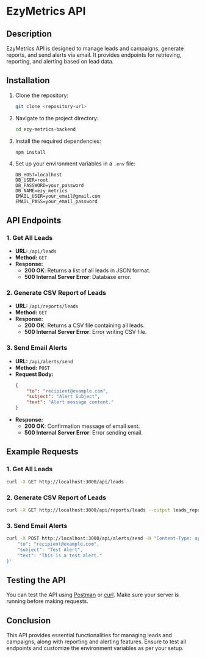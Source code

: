 
# EzyMetrics API

## Description
EzyMetrics API is designed to manage leads and campaigns, generate reports, and send alerts via email. It provides endpoints for retrieving, reporting, and alerting based on lead data.

## Installation
1. Clone the repository:
   ```bash
   git clone <repository-url>
   ```
2. Navigate to the project directory:
   ```bash
   cd ezy-metrics-backend
   ```
3. Install the required dependencies:
   ```bash
   npm install
   ```
4. Set up your environment variables in a `.env` file:
   ```
   DB_HOST=localhost
   DB_USER=root
   DB_PASSWORD=your_password
   DB_NAME=ezy_metrics
   EMAIL_USER=your_email@gmail.com
   EMAIL_PASS=your_email_password
   ```

## API Endpoints

### 1. Get All Leads
- **URL:** `/api/leads`
- **Method:** `GET`
- **Response:**
  - **200 OK**: Returns a list of all leads in JSON format.
  - **500 Internal Server Error**: Database error.

### 2. Generate CSV Report of Leads
- **URL:** `/api/reports/leads`
- **Method:** `GET`
- **Response:**
  - **200 OK**: Returns a CSV file containing all leads.
  - **500 Internal Server Error**: Error writing CSV file.

### 3. Send Email Alerts
- **URL:** `/api/alerts/send`
- **Method:** `POST`
- **Request Body:**
  ```json
  {
      "to": "recipient@example.com",
      "subject": "Alert Subject",
      "text": "Alert message content."
  }
  ```
- **Response:**
  - **200 OK**: Confirmation message of email sent.
  - **500 Internal Server Error**: Error sending email.

## Example Requests

### 1. Get All Leads
```bash
curl -X GET http://localhost:3000/api/leads
```

### 2. Generate CSV Report of Leads
```bash
curl -X GET http://localhost:3000/api/reports/leads --output leads_report.csv
```

### 3. Send Email Alerts
```bash
curl -X POST http://localhost:3000/api/alerts/send -H "Content-Type: application/json" -d '{
    "to": "recipient@example.com",
    "subject": "Test Alert",
    "text": "This is a test alert."
}'
```

## Testing the API
You can test the API using [Postman](https://www.postman.com/) or [curl](https://curl.se/). Make sure your server is running before making requests.

## Conclusion
This API provides essential functionalities for managing leads and campaigns, along with reporting and alerting features. Ensure to test all endpoints and customize the environment variables as per your setup.
